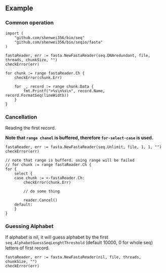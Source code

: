 ## Example


### Common operation

```
import (
    "github.com/shenwei356/bio/seq"
    "github.com/shenwei356/bio/seqio/fasta"
)

fastaReader, err := fasta.NewFastaReader(seq.DNAredundant, file, threads, chunkSize, "")
checkError(err)

for chunk := range fastaReader.Ch {
    checkError(chunk.Err)

    for _, record := range chunk.Data {
        fmt.Printf(">%s\n%s\n", record.Name, record.FormatSeq(lineWidth))
    }
}
```

### Cancellation

Reading the first record.

**Note that `range chanel` is buffered, therefore `for-select-case` is used.**

```
fastaReader, err := fasta.NewFastaReader(seq.Unlimit, file, 1, 1, "")
checkError(err)

// note that range is bufferd. using range will be failed
// for chunk := range fastaReader.Ch {
for {
    select {
    case chunk := <-fastaReader.Ch:
        checkError(chunk.Err)

        // do some thing

        reader.Cancel()
    default:
    }
}
```

### Guessing Alphabet

If alphabet is nil, it will guess alphabet by the first 
`seq.AlphabetGuessSeqLenghtThreshold` (default 10000, 0 for whole seq)
letters of first record.
    
    
    fastaReader, err := fasta.NewFastaReader(nil, file, threads, chunkSize, "")
    checkError(err)
